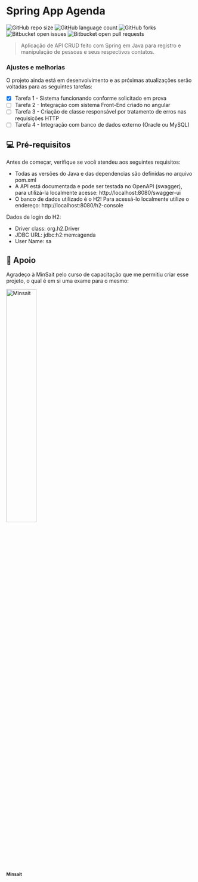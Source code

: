 # Spring App Agenda

![GitHub repo size](https://img.shields.io/github/repo-size/jonasdasneves/Spring-App-Agenda?style=for-the-badge)
![GitHub language count](https://img.shields.io/github/languages/count/jonasdasneves/Spring-App-Agenda?style=for-the-badge)
![GitHub forks](https://img.shields.io/github/forks/jonasdasneves/Spring-App-Agenda?style=for-the-badge)
![Bitbucket open issues](https://img.shields.io/bitbucket/issues/jonasdasneves/Spring-App-Agenda?style=for-the-badge)
![Bitbucket open pull requests](https://img.shields.io/bitbucket/pr-raw/jonasdasneves/Spring-App-Agenda?style=for-the-badge)

> Aplicação de API CRUD feito com Spring em Java para registro e manipulação de pessoas e seus respectivos contatos.

### Ajustes e melhorias

O projeto ainda está em desenvolvimento e as próximas atualizações serão voltadas para as seguintes tarefas:

- [x] Tarefa 1 - Sistema funcionando conforme solicitado em prova
- [ ] Tarefa 2 - Integração com sistema Front-End criado no angular
- [ ] Tarefa 3 - Criação de classe responsável por tratamento de erros nas requisições HTTP
- [ ] Tarefa 4 - Integração com banco de dados externo (Oracle ou MySQL)

## 💻 Pré-requisitos

Antes de começar, verifique se você atendeu aos seguintes requisitos:

- Todas as versões do Java e das dependencias são definidas no arquivo pom.xml
- A API está documentada e pode ser testada no OpenAPI (swagger), para utilizá-la localmente acesse: http://localhost:8080/swagger-ui
- O banco de dados utilizado é o H2! Para acessá-lo localmente utilize o endereço: http://localhost:8080/h2-console
  
Dados de login do H2:

- Driver class: org.h2.Driver
- JDBC URL: jdbc:h2:mem:agenda
- User Name: sa
  
## 🤝 Apoio

Agradeço à MinSait pelo curso de capacitação que me permitiu criar esse projeto, o qual é em si uma exame para o mesmo:


<tr>
    <td align="center">
      <a href="#" title="Apoiadores">
        <img src="https://www.indracompany.com/sites/default/files/d7/Imagenes/Nueva_marca/Prensa/Kit_de_prensa/_0000_logotipo-minsait_version-secundaria.png" width="40%;" alt="Minsait" /><br>
        <sub>
          <b>Minsait</b>
        </sub>
      </a>
    </td>
</tr>

